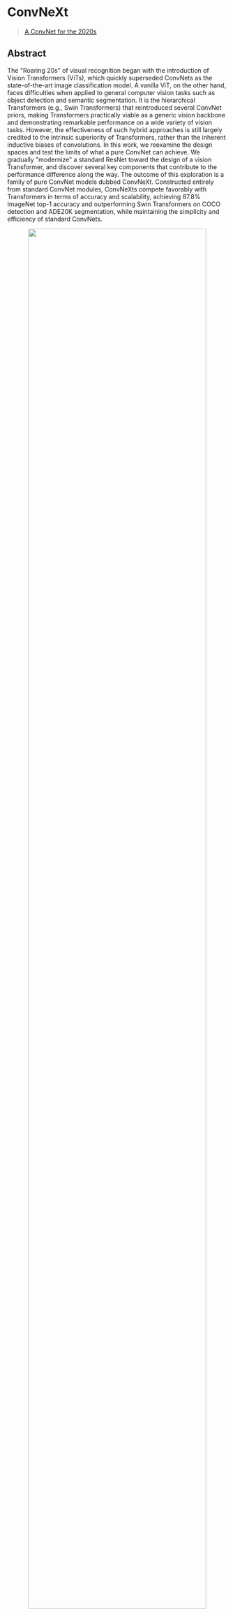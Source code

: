 # ConvNeXt

> [A ConvNet for the 2020s](https://arxiv.org/abs/2201.03545)

<!-- [ALGORITHM] -->

## Abstract

The "Roaring 20s" of visual recognition began with the introduction of Vision Transformers (ViTs), which quickly superseded ConvNets as the state-of-the-art image classification model. A vanilla ViT, on the other hand, faces difficulties when applied to general computer vision tasks such as object detection and semantic segmentation. It is the hierarchical Transformers (e.g., Swin Transformers) that reintroduced several ConvNet priors, making Transformers practically viable as a generic vision backbone and demonstrating remarkable performance on a wide variety of vision tasks. However, the effectiveness of such hybrid approaches is still largely credited to the intrinsic superiority of Transformers, rather than the inherent inductive biases of convolutions. In this work, we reexamine the design spaces and test the limits of what a pure ConvNet can achieve. We gradually "modernize" a standard ResNet toward the design of a vision Transformer, and discover several key components that contribute to the performance difference along the way. The outcome of this exploration is a family of pure ConvNet models dubbed ConvNeXt. Constructed entirely from standard ConvNet modules, ConvNeXts compete favorably with Transformers in terms of accuracy and scalability, achieving 87.8% ImageNet top-1 accuracy and outperforming Swin Transformers on COCO detection and ADE20K segmentation, while maintaining the simplicity and efficiency of standard ConvNets.

<div align=center>
<img src="https://user-images.githubusercontent.com/8370623/148624004-e9581042-ea4d-4e10-b3bd-42c92b02053b.png" width="90%"/>
</div>

## Results and models

|       Method       |  Backbone  |  Pretrain   | Lr schd | Multi-scale crop | FP16 | Mem (GB) | box AP | mask AP |                                         Config                                          |                                                                                                                                                                                                                                            Download                                                                                                                                                                                                                                             |
| :----------------: | :--------: | :---------: | :-----: | :--------------: | :--: | :------: | :----: | :-----: | :-------------------------------------------------------------------------------------: | :---------------------------------------------------------------------------------------------------------------------------------------------------------------------------------------------------------------------------------------------------------------------------------------------------------------------------------------------------------------------------------------------------------------------------------------------------------------------------------------------: |
|     Mask R-CNN     | ConvNeXt-T | ImageNet-1K |   3x    |       yes        | yes  |   7.3    |  46.2  |  41.7   |            [config](./mask-rcnn_convnext-t-p4-w7_fpn_amp-ms-crop-3x_coco.py)            |                                           [model](https://download.openmmlab.com/mmdetection/v2.0/convnext/mask_rcnn_convnext-t_p4_w7_fpn_fp16_ms-crop_3x_coco/mask_rcnn_convnext-t_p4_w7_fpn_fp16_ms-crop_3x_coco_20220426_154953-050731f4.pth)  \| [log](https://download.openmmlab.com/mmdetection/v2.0/convnext/mask_rcnn_convnext-t_p4_w7_fpn_fp16_ms-crop_3x_coco/mask_rcnn_convnext-t_p4_w7_fpn_fp16_ms-crop_3x_coco_20220426_154953.log.json)                                           |
| Cascade Mask R-CNN | ConvNeXt-T | ImageNet-1K |   3x    |       yes        | yes  |   9.0    |  50.3  |  43.6   | [config](./cascade-mask-rcnn_convnext-t-p4-w7_fpn_4conv1fc-giou_amp-ms-crop-3x_coco.py) | [model](https://download.openmmlab.com/mmdetection/v2.0/convnext/cascade_mask_rcnn_convnext-t_p4_w7_fpn_giou_4conv1f_fp16_ms-crop_3x_coco/cascade_mask_rcnn_convnext-t_p4_w7_fpn_giou_4conv1f_fp16_ms-crop_3x_coco_20220509_204200-8f07c40b.pth)  \| [log](https://download.openmmlab.com/mmdetection/v2.0/convnext/cascade_mask_rcnn_convnext-t_p4_w7_fpn_giou_4conv1f_fp16_ms-crop_3x_coco/cascade_mask_rcnn_convnext-t_p4_w7_fpn_giou_4conv1f_fp16_ms-crop_3x_coco_20220509_204200.log.json) |
| Cascade Mask R-CNN | ConvNeXt-S | ImageNet-1K |   3x    |       yes        | yes  |   12.3   |  51.8  |  44.8   | [config](./cascade-mask-rcnn_convnext-s-p4-w7_fpn_4conv1fc-giou_amp-ms-crop-3x_coco.py) | [model](https://download.openmmlab.com/mmdetection/v2.0/convnext/cascade_mask_rcnn_convnext-s_p4_w7_fpn_giou_4conv1f_fp16_ms-crop_3x_coco/cascade_mask_rcnn_convnext-s_p4_w7_fpn_giou_4conv1f_fp16_ms-crop_3x_coco_20220510_201004-3d24f5a4.pth)  \| [log](https://download.openmmlab.com/mmdetection/v2.0/convnext/cascade_mask_rcnn_convnext-s_p4_w7_fpn_giou_4conv1f_fp16_ms-crop_3x_coco/cascade_mask_rcnn_convnext-s_p4_w7_fpn_giou_4conv1f_fp16_ms-crop_3x_coco_20220510_201004.log.json) |

**Note**:

- ConvNeXt backbone needs to install [MMPreTrain](https://github.com/open-mmlab/mmpretrain) first, which has abundant backbones for downstream tasks.

```shell
pip install mmpretrain
```

- The performance is unstable. `Cascade Mask R-CNN` may fluctuate about 0.2 mAP.

## Citation

```bibtex
@article{liu2022convnet,
  title={A ConvNet for the 2020s},
  author={Liu, Zhuang and Mao, Hanzi and Wu, Chao-Yuan and Feichtenhofer, Christoph and Darrell, Trevor and Xie, Saining},
  journal={Proceedings of the IEEE/CVF Conference on Computer Vision and Pattern Recognition (CVPR)},
  year={2022}
}
```
